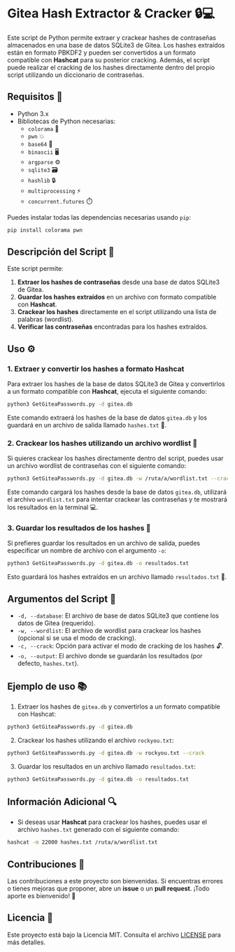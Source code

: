 # Gitea Hash Extractor & Cracker 🔒💻

Este script de Python permite extraer y crackear hashes de contraseñas almacenados en una base de datos SQLite3 de Gitea. Los hashes extraídos están en formato PBKDF2 y pueden ser convertidos a un formato compatible con **Hashcat** para su posterior cracking. Además, el script puede realizar el cracking de los hashes directamente dentro del propio script utilizando un diccionario de contraseñas.

## Requisitos 🚀

- Python 3.x
- Bibliotecas de Python necesarias:
  - `colorama` 🌈
  - `pwn` 💥
  - `base64` 🔑
  - `binascii` 🖥️
  - `argparse` ⚙️
  - `sqlite3` 🗃️
  - `hashlib` 🔒
  - `multiprocessing` ⚡
  - `concurrent.futures` ⏱️

Puedes instalar todas las dependencias necesarias usando `pip`:
```bash
pip install colorama pwn
```

## Descripción del Script 📝

Este script permite:

1. **Extraer los hashes de contraseñas** desde una base de datos SQLite3 de Gitea.
2. **Guardar los hashes extraídos** en un archivo con formato compatible con **Hashcat**.
3. **Crackear los hashes** directamente en el script utilizando una lista de palabras (wordlist).
4. **Verificar las contraseñas** encontradas para los hashes extraídos.

## Uso ⚙️

### 1. Extraer y convertir los hashes a formato Hashcat

Para extraer los hashes de la base de datos SQLite3 de Gitea y convertirlos a un formato compatible con **Hashcat**, ejecuta el siguiente comando:

```bash
python3 GetGiteaPasswords.py -d gitea.db
```

Este comando extraerá los hashes de la base de datos `gitea.db` y los guardará en un archivo de salida llamado `hashes.txt` 📝.

### 2. Crackear los hashes utilizando un archivo wordlist 📜

Si quieres crackear los hashes directamente dentro del script, puedes usar un archivo wordlist de contraseñas con el siguiente comando:

```bash
python3 GetGiteaPasswords.py -d gitea.db -w /ruta/a/wordlist.txt --crack
```

Este comando cargará los hashes desde la base de datos `gitea.db`, utilizará el archivo `wordlist.txt` para intentar crackear las contraseñas y te mostrará los resultados en la terminal 💻.

### 3. Guardar los resultados de los hashes 💾

Si prefieres guardar los resultados en un archivo de salida, puedes especificar un nombre de archivo con el argumento `-o`:

```bash
python3 GetGiteaPasswords.py -d gitea.db -o resultados.txt
```

Esto guardará los hashes extraídos en un archivo llamado `resultados.txt` 📄.

## Argumentos del Script 🎯

- `-d, --database`: El archivo de base de datos SQLite3 que contiene los datos de Gitea (requerido).
- `-w, --wordlist`: El archivo de wordlist para crackear los hashes (opcional si se usa el modo de cracking).
- `-c, --crack`: Opción para activar el modo de cracking de los hashes 🔓.
- `-o, --output`: El archivo donde se guardarán los resultados (por defecto, `hashes.txt`).

## Ejemplo de uso 📚

1. Extraer los hashes de `gitea.db` y convertirlos a un formato compatible con Hashcat:

```bash
python3 GetGiteaPasswords.py -d gitea.db
```

2. Crackear los hashes utilizando el archivo `rockyou.txt`:

```bash
python3 GetGiteaPasswords.py -d gitea.db -w rockyou.txt --crack
```

3. Guardar los resultados en un archivo llamado `resultados.txt`:

```bash
python3 GetGiteaPasswords.py -d gitea.db -o resultados.txt
```

## Información Adicional 🔍

- Si deseas usar **Hashcat** para crackear los hashes, puedes usar el archivo `hashes.txt` generado con el siguiente comando:

```bash
hashcat -m 22000 hashes.txt /ruta/a/wordlist.txt
```

## Contribuciones 🤝

Las contribuciones a este proyecto son bienvenidas. Si encuentras errores o tienes mejoras que proponer, abre un **issue** o un **pull request**. ¡Todo aporte es bienvenido! 🙌

## Licencia 📜

Este proyecto está bajo la Licencia MIT. Consulta el archivo [LICENSE](LICENSE) para más detalles.
